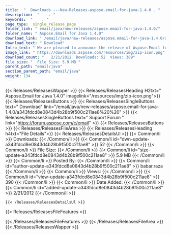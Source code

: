 ```yaml
---
title:  "  Downloads ---New-Releases-aspose.email-for-java-1.4.0 . " 
description:  "    . " 
keywords:  "    . " 
page_type:  single_release_page
folder_link: " email/java/new-releases/aspose.email-for-java-1.4.0/"
folder_name: " Aspose.Email for Java 1.4.0"
download_link: " /email/java/new-releases/aspose.email-for-java-1.4.0/a343fdcd8e0843d4b28b9f500c211ae8"
download_text: " Download"
Intro_text: " We are pleased to announce the release of Aspose.Email for Java v1.4. It contain..."
image_link: " https://downloads.aspose.com/resources/img/zip-icon.png"
download_count: "   2/21/2012  Downloads: 52  Views: 389"
file_size: "  File Size: 5.9 MB "
parent_path: "email/java"
section_parent_path: "email/java"
weight: 134 
---
```


{{< Releases/ReleasesWapper >}}
  {{< Releases/ReleasesHeading H2txt=" Aspose.Email for Java 1.4.0" imagelink="/resources/img/zip-icon.png">}}
  {{< Releases/ReleasesButtons >}}
    {{< Releases/ReleasesSingleButtons text=" Download" link="/email/java/new-releases/aspose.email-for-java-1.4.0/a343fdcd8e0843d4b28b9f500c211ae8%20%20" >}}
    {{< Releases/ReleasesSingleButtons text=" Support Forum " link="https://forum.aspose.com/c/email" >}}
  {{< Releases/ReleasesButtons >}}
  {{< Releases/ReleasesFileArea >}}
    {{< Releases/ReleasesHeading h4txt="File Details">}}
    {{< Releases/ReleasesDetailsUl >}}
            {{< Common/li  >}} Downloads: {{< /Common/li >}} 
      {{< Common/li id="dwn-update-a343fdcd8e0843d4b28b9f500c211ae8" >}} 52 {{< /Common/li >}} 
      {{< Common/li  >}} File Size: {{< /Common/li >}} 
      {{< Common/li id="size-update-a343fdcd8e0843d4b28b9f500c211ae8" >}} 5.9 MB {{< /Common/li >}} 
      {{< Common/li  >}} Posted By: {{< /Common/li >}} 
      {{< Common/li id="author-update-a343fdcd8e0843d4b28b9f500c211ae8" >}} babar.raza {{< /Common/li >}} 
      {{< Common/li  >}} Views: {{< /Common/li >}} 
      {{< Common/li id="view-update-a343fdcd8e0843d4b28b9f500c211ae8" >}} 390 {{< /Common/li >}} 
      {{< Common/li  >}} Date Added: {{< /Common/li >}} 
      {{< Common/li id="added-update-a343fdcd8e0843d4b28b9f500c211ae8" >}} 2/21/2012 {{< /Common/li >}} 

    {{< /Releases/ReleasesDetailsUl >}}

  {{< Releases/ReleasesFileFeatures >}}
      
  {{< /Releases/ReleasesFileFeatures >}}
 {{< /Releases/ReleasesFileArea >}}
{{< /Releases/ReleasesWapper >}}



